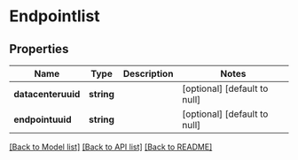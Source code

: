 # Endpointlist

## Properties
Name | Type | Description | Notes
------------ | ------------- | ------------- | -------------
**datacenteruuid** | **string** |  | [optional] [default to null]
**endpointuuid** | **string** |  | [optional] [default to null]

[[Back to Model list]](../README.md#documentation-for-models) [[Back to API list]](../README.md#documentation-for-api-endpoints) [[Back to README]](../README.md)


